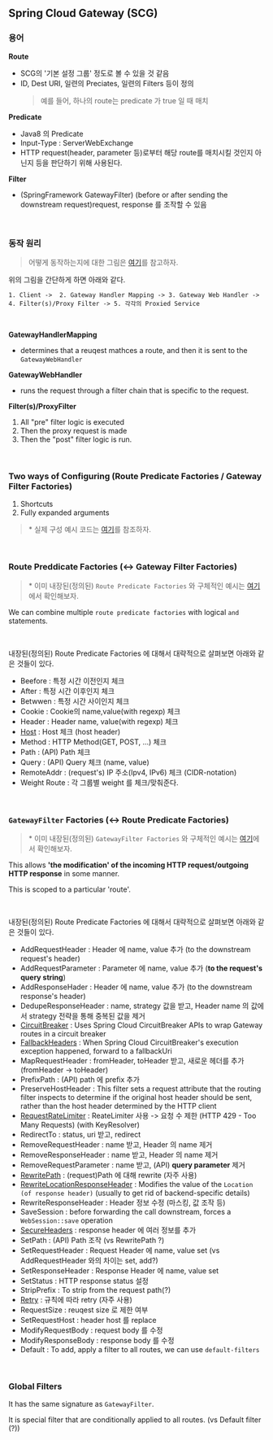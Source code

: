 ## Spring Cloud Gateway (SCG)


### 용어

**Route** 
- SCG의 '기본 설정 그룹' 정도로 볼 수 있을 것 같음
- ID, Dest URI, 일련의 Preciates, 일련의 Filters 등이 정의<br>
  > 예를 들어, 하나의 route는 predicate 가 true 일 때 매치

**Predicate**
- Java8 의 Predicate
- Input-Type : ServerWebExchange
- HTTP request(header, parameter 등)로부터 해당 route를 매치시킬 것인지 아닌지 등을 판단하기 위해 사용된다.

**Filter** 
- (SpringFramework GatewayFilter) (before or after sending the downstream request)request, response 를 조작할 수 있음

<br>

### 동작 원리

> 어떻게 동작하는지에 대한 그림은 [여기](https://cloud.spring.io/spring-cloud-gateway/reference/html/#gateway-how-it-works)를 참고하자.

위의 그림을 간단하게 하면 아래와 같다.

`1. Client ->  2. Gateway Handler Mapping -> 3. Gateway Web Handler -> 4. Filter(s)/Proxy Filter -> 5. 각각의 Proxied Service`

<br>

**GatewayHandlerMapping** 
- determines that a reuqest mathces a route, and then it is sent to the `GatewayWebHandler`

**GatewayWebHandler** 
- runs the request through a filter chain that is specific to the request.

**Filter(s)/ProxyFilter** 
1. All "pre" filter logic is executed 
2. Then the proxy request is made
3. Then the "post" filter logic is run.

<br>

### Two ways of Configuring (Route Predicate Factories / Gateway Filter Factories)

1. Shortcuts
2. Fully expanded arguments

>\* 실제 구성 예시 코드는 [여기](https://cloud.spring.io/spring-cloud-gateway/reference/html/#configuring-route-predicate-factories-and-gateway-filter-factories)를 참조하자.

<br>

### Route Preddicate Factories (<-> Gateway Filter Factories)

>\* 이미 내장된(정의된) `Route Predicate Factories` 와 구체적인 예시는 [여기](https://cloud.spring.io/spring-cloud-gateway/reference/html/#gateway-request-predicates-factories)에서 확인해보자.

We can combine multiple `route predicate factories` with logical `and` statements.

<br>

내장된(정의된) Route Predicate Factories 에 대해서 대략적으로 살펴보면 아래와 같은 것들이 있다.

- Beefore : 특정 시간 이전인지 체크
- After : 특정 시간 이후인지 체크
- Betwwen : 특정 시간 사이인지 체크
- Cookie : Cookie의 name,value(with regexp) 체크
- Header : Header name, value(with regexp) 체크
- [Host](https://cloud.spring.io/spring-cloud-gateway/reference/html/#the-host-route-predicate-factory) : Host 체크 (host header)
- Method : HTTP Method(GET, POST, ...) 체크
- Path : (API) Path 체크
- Query : (API) Query 체크 (name, value)
- RemoteAddr : (request's) IP 주소(Ipv4, IPv6) 체크 (CIDR-notation)
- Weight Route : 각 그룹별 weight 를 체크/맞춰준다.

<br>

### `GatewayFilter` Factories (<-> Route Predicate Factories)

>\* 이미 내장된(정의된) `GatewayFilter Factories` 와 구체적인 예시는 [여기](https://cloud.spring.io/spring-cloud-gateway/reference/html/#gatewayfilter-factories)에서 확인해보자.

This allows **'the modification' of the incoming HTTP request/outgoing HTTP response** in some manner.

This is scoped to a particular 'route'.

<br>

내장된(정의된) Route Predicate Factories 에 대해서 대략적으로 살펴보면 아래와 같은 것들이 있다.

- AddRequestHeader : Header 에 name, value 추가 (to the downstream request's header)
- AddRequestParameter : Parameter 에 name, value 추가 (**to the request's query string**)
- AddResponseHader : Header 에 name, value 추가 (to the downstream response's header)
- DedupeResponseHeader : name, strategy 값을 받고, Header name 의 값에서 strategy 전략을 통해 중복된 값을 제거
- [CircuitBreaker](https://cloud.spring.io/spring-cloud-gateway/reference/html/#spring-cloud-circuitbreaker-filter-factory) : Uses Spring Cloud CircuitBreaker APIs to wrap Gateway routes in a circuit breaker
- [FallbackHeaders](https://cloud.spring.io/spring-cloud-gateway/reference/html/#fallback-headers) : When Spring Cloud CircuitBreaker's execution exception happened, forward to a fallbackUri
- MapRequestHeader : fromHeader, toHeader 받고, 새로운 헤더를 추가(fromHeader -> toHeader)
- PrefixPath : (API) path 에 prefix 추가
- PreserveHostHeader : This filter sets a request attribute that the routing filter inspects to determine if the original host header should be sent, rather than the host header determined by the HTTP client
- [RequestRateLimiter](https://cloud.spring.io/spring-cloud-gateway/reference/html/#the-requestratelimiter-gatewayfilter-factory) : ReateLimiter 사용 -> 요청 수 제한 (HTTP 429 - Too Many Requests) (with KeyResolver)
- RedirectTo : status, uri 받고, redirect
- RemoveRequestHeader : name 받고, Header 의 name 제거
- RemoveResponseHeader : name 받고, Header 의 name 제거
- RemoveRequestParameter : name 받고, (API) **query parameter** 제거
- [RewritePath](https://cloud.spring.io/spring-cloud-gateway/reference/html/#the-rewritepath-gatewayfilter-factory) : (request)Path 에 대해 rewrite (자주 사용)
- [RewriteLocationResponseHeader](https://cloud.spring.io/spring-cloud-gateway/reference/html/#rewritelocationresponseheader-gatewayfilter-factory) : Modifies the value of the `Location (of response header)` (usually to get rid of backend-specific details)
- RewriteResponseHeader : Header 정보 수정 (마스킹, 값 조작 등)
- SaveSession : before forwarding the call downstream, forces a `WebSession::save` operation
- [SecureHeaders](https://cloud.spring.io/spring-cloud-gateway/reference/html/#the-secureheaders-gatewayfilter-factory) : response header 에 여러 정보를 추가
- SetPath : (API) Path 조작 (vs RewritePath ?)
- SetRequestHeader : Request Header 에 name, value set (vs AddRequestHeader 와의 차이는 set, add?)
- SetResponseHeader : Response Header 에 name, value set
- SetStatus : HTTP response status 설정
- StripPrefix : To strip from the request path(?)
- [Retry](https://cloud.spring.io/spring-cloud-gateway/reference/html/#the-secureheaders-gatewayfilter-factory) : 규칙에 따라 retry (자주 사용)
- RequestSize : reuqest size 로 제한 여부
- SetRequestHost : header host 를 replace
- ModifyRequestBody : request body 를 수정
- ModifyResponseBody : response body 를 수정
- Default : To add, apply a filter to all routes, we can use `default-filters`

<br>

### Global Filters

It has the same signature as `GatewayFilter`.

It is special filter that are conditionally applied to all routes. (vs Default filter (?))